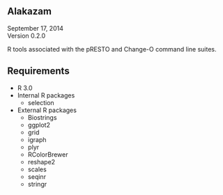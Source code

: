 Alakazam
-------------------------------------------------------------------------------
September 17, 2014  
Version 0.2.0

R tools associated with the pRESTO and Change-O command line suites.

Requirements
-------------------------------------------------------------------------------
* R 3.0
* Internal R packages
    - selection
* External R packages
    - Biostrings
    - ggplot2
    - grid
    - igraph
    - plyr
    - RColorBrewer
    - reshape2
    - scales
    - seqinr
    - stringr
